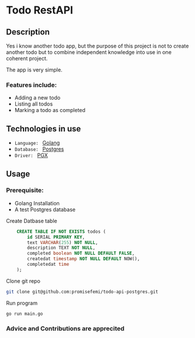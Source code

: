 # Todo RestAPI

## Description
Yes i know another todo app, but the purpose of this project is not to create another todo but to combine independent knowledge into use in one coherent project. 

The app is very simple.

### Features include:
- Adding a new todo
- Listing all todos
- Marking a todo as completed



## Technologies in use
- `Language: ` [Golang](https://github.com/golang/go)
- `Database: ` [Postgres](https://github.com/postgres/postgres)
- `Driver: ` [PGX](https://github.com/jackc/pgx)

## Usage
### Prerequisite:
- Golang Installation
- A test Postgres database

Create Datbase table
```sql
    CREATE TABLE IF NOT EXISTS todos (
        id SERIAL PRIMARY KEY,
        text VARCHAR(255) NOT NULL,
        description TEXT NOT NULL,
        completed boolean NOT NULL DEFAULT FALSE,
        createdat timestamp NOT NULL DEFAULT NOW(),
        completedat time
    );
```

Clone git repo
```bash
git clone git@github.com:promisefemi/todo-api-postgres.git
```

Run program
```bash
go run main.go
```

### Advice and Contributions are apprecited 